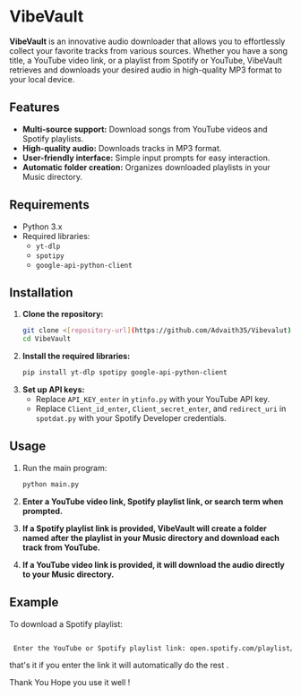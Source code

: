 # VibeVault

**VibeVault** is an innovative audio downloader that allows you to effortlessly collect your favorite tracks from various sources. Whether you have a song title, a YouTube video link, or a playlist from Spotify or YouTube, VibeVault retrieves and downloads your desired audio in high-quality MP3 format to your local device.

## Features

- **Multi-source support:** Download songs from YouTube videos and Spotify playlists.
- **High-quality audio:** Downloads tracks in MP3 format.
- **User-friendly interface:** Simple input prompts for easy interaction.
- **Automatic folder creation:** Organizes downloaded playlists in your Music directory.

## Requirements

- Python 3.x
- Required libraries:
  - `yt-dlp`
  - `spotipy`
  - `google-api-python-client`
  
## Installation

1. **Clone the repository:**
   ```bash
   git clone <[repository-url](https://github.com/Advaith35/Vibevalut)>
   cd VibeVault
2. **Install the required libraries:**
   ```bash
   pip install yt-dlp spotipy google-api-python-client
3. **Set up API keys:**
   - Replace `API_KEY_enter` in `ytinfo.py` with your YouTube API key.
   - Replace `Client_id_enter`, `Client_secret_enter`, and `redirect_uri` in `spotdat.py` with your Spotify Developer credentials.

## Usage

1. Run the main program:
   ```bash
   python main.py
2. **Enter a YouTube video link, Spotify playlist link, or search term when prompted.**
3. **If a Spotify playlist link is provided, VibeVault will create a folder named after the playlist in your Music directory and download each track from YouTube.**

4. **If a YouTube video link is provided, it will download the audio directly to your Music directory.**

## Example

To download a Spotify playlist:
   ```bash

    Enter the YouTube or Spotify playlist link: open.spotify.com/playlist/your_playlist_id

```

that's it if you enter the link it will automatically do the rest . 

Thank You 
Hope you use it well !




